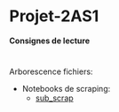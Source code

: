 # Projet-2AS1
**Consignes de lecture**
#
Arborescence fichiers:<br>
- Notebooks de scraping:
    - [sub_scrap](sub_scrap.ipynb)
